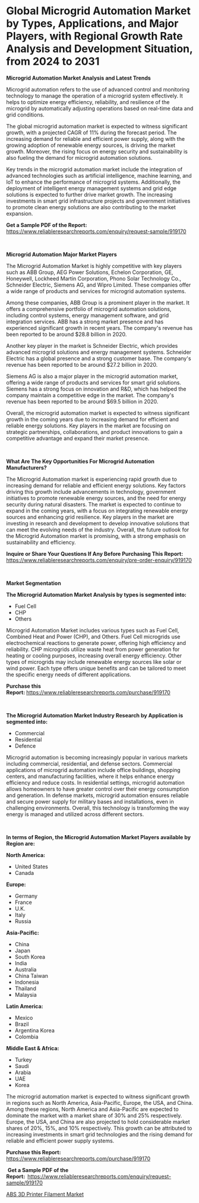 <p><h1>Global Microgrid Automation Market by Types, Applications, and Major Players, with Regional Growth Rate Analysis and Development Situation, from 2024 to 2031</h1></p><p><strong>Microgrid Automation Market Analysis and Latest Trends</strong></p>
<p><p>Microgrid automation refers to the use of advanced control and monitoring technology to manage the operation of a microgrid system effectively. It helps to optimize energy efficiency, reliability, and resilience of the microgrid by automatically adjusting operations based on real-time data and grid conditions.</p><p>The global microgrid automation market is expected to witness significant growth, with a projected CAGR of 11% during the forecast period. The increasing demand for reliable and efficient power supply, along with the growing adoption of renewable energy sources, is driving the market growth. Moreover, the rising focus on energy security and sustainability is also fueling the demand for microgrid automation solutions.</p><p>Key trends in the microgrid automation market include the integration of advanced technologies such as artificial intelligence, machine learning, and IoT to enhance the performance of microgrid systems. Additionally, the deployment of intelligent energy management systems and grid edge solutions is expected to further drive market growth. The increasing investments in smart grid infrastructure projects and government initiatives to promote clean energy solutions are also contributing to the market expansion.</p></p>
<p><strong>Get a Sample PDF of the Report:&nbsp;</strong> <a href="https://www.reliableresearchreports.com/enquiry/request-sample/919170">https://www.reliableresearchreports.com/enquiry/request-sample/919170</a></p>
<p>&nbsp;</p>
<p><strong>Microgrid Automation Major Market Players</strong></p>
<p><p>The Microgrid Automation Market is highly competitive with key players such as ABB Group, AEG Power Solutions, Echelon Corporation, GE, Honeywell, Lockheed Martin Corporation, Phono Solar Technology Co., Schneider Electric, Siemens AG, and Wipro Limited. These companies offer a wide range of products and services for microgrid automation systems.</p><p>Among these companies, ABB Group is a prominent player in the market. It offers a comprehensive portfolio of microgrid automation solutions, including control systems, energy management software, and grid integration services. ABB has a strong market presence and has experienced significant growth in recent years. The company's revenue has been reported to be around $28.8 billion in 2020.</p><p>Another key player in the market is Schneider Electric, which provides advanced microgrid solutions and energy management systems. Schneider Electric has a global presence and a strong customer base. The company's revenue has been reported to be around $27.2 billion in 2020.</p><p>Siemens AG is also a major player in the microgrid automation market, offering a wide range of products and services for smart grid solutions. Siemens has a strong focus on innovation and R&D, which has helped the company maintain a competitive edge in the market. The company's revenue has been reported to be around $69.5 billion in 2020.</p><p>Overall, the microgrid automation market is expected to witness significant growth in the coming years due to increasing demand for efficient and reliable energy solutions. Key players in the market are focusing on strategic partnerships, collaborations, and product innovations to gain a competitive advantage and expand their market presence.</p></p>
<p>&nbsp;</p>
<p><strong>What Are The Key Opportunities For Microgrid Automation Manufacturers?</strong></p>
<p><p>The Microgrid Automation market is experiencing rapid growth due to increasing demand for reliable and efficient energy solutions. Key factors driving this growth include advancements in technology, government initiatives to promote renewable energy sources, and the need for energy security during natural disasters. The market is expected to continue to expand in the coming years, with a focus on integrating renewable energy sources and enhancing grid resilience. Key players in the market are investing in research and development to develop innovative solutions that can meet the evolving needs of the industry. Overall, the future outlook for the Microgrid Automation market is promising, with a strong emphasis on sustainability and efficiency.</p></p>
<p><strong>Inquire or Share Your Questions If Any Before Purchasing This Report:</strong> <a href="https://www.reliableresearchreports.com/enquiry/pre-order-enquiry/919170">https://www.reliableresearchreports.com/enquiry/pre-order-enquiry/919170</a></p>
<p>&nbsp;</p>
<p><strong>Market Segmentation</strong></p>
<p><strong>The Microgrid Automation Market Analysis by types is segmented into:</strong></p>
<p><ul><li>Fuel Cell</li><li>CHP</li><li>Others</li></ul></p>
<p><p>Microgrid Automation Market includes various types such as Fuel Cell, Combined Heat and Power (CHP), and Others. Fuel Cell microgrids use electrochemical reactions to generate power, offering high efficiency and reliability. CHP microgrids utilize waste heat from power generation for heating or cooling purposes, increasing overall energy efficiency. Other types of microgrids may include renewable energy sources like solar or wind power. Each type offers unique benefits and can be tailored to meet the specific energy needs of different applications.</p></p>
<p><strong>Purchase this Report:&nbsp;</strong><a href="https://www.reliableresearchreports.com/purchase/919170">https://www.reliableresearchreports.com/purchase/919170</a></p>
<p>&nbsp;</p>
<p><strong>The Microgrid Automation Market Industry Research by Application is segmented into:</strong></p>
<p><ul><li>Commercial</li><li>Residential</li><li>Defence</li></ul></p>
<p><p>Microgrid automation is becoming increasingly popular in various markets including commercial, residential, and defense sectors. Commercial applications of microgrid automation include office buildings, shopping centers, and manufacturing facilities, where it helps enhance energy efficiency and reduce costs. In residential settings, microgrid automation allows homeowners to have greater control over their energy consumption and generation. In defense markets, microgrid automation ensures reliable and secure power supply for military bases and installations, even in challenging environments. Overall, this technology is transforming the way energy is managed and utilized across different sectors.</p></p>
<p>&nbsp;</p>
<p><strong>In terms of Region, the Microgrid Automation Market Players available by Region are:</strong></p>
<p>
    <p> <strong> North America: </strong>
        <ul>
            <li>United States</li>
            <li>Canada</li>
        </ul>
        </p> 
    <p> <strong> Europe: </strong>
        <ul>
            <li>Germany</li>
            <li>France</li>
            <li>U.K.</li>
            <li>Italy</li>
            <li>Russia</li>
        </ul>
        </p> 
    <p> <strong> Asia-Pacific: </strong>
        <ul>
            <li>China</li>
            <li>Japan</li>
            <li>South Korea</li>
            <li>India</li>
            <li>Australia</li>
            <li>China Taiwan</li>
            <li>Indonesia</li>
            <li>Thailand</li>
            <li>Malaysia</li>
        </ul>
        </p> 
    <p> <strong> Latin America: </strong>
        <ul>
            <li>Mexico</li>
            <li>Brazil</li>
            <li>Argentina Korea</li>
            <li>Colombia</li>
        </ul>
        </p> 
    <p> <strong> Middle East & Africa: </strong>
        <ul>
            <li>Turkey</li>
            <li>Saudi</li>
            <li>Arabia</li>
            <li>UAE</li>
            <li>Korea</li>
        </ul>
    </p>
    </p>
<p><p>The microgrid automation market is expected to witness significant growth in regions such as North America, Asia-Pacific, Europe, the USA, and China. Among these regions, North America and Asia-Pacific are expected to dominate the market with a market share of 30% and 25% respectively. Europe, the USA, and China are also projected to hold considerable market shares of 20%, 15%, and 10% respectively. This growth can be attributed to increasing investments in smart grid technologies and the rising demand for reliable and efficient power supply systems.</p></p>
<p><strong>Purchase this Report: </strong><a href="https://www.reliableresearchreports.com/purchase/919170">https://www.reliableresearchreports.com/purchase/919170</a></p>
<p>&nbsp;<strong>Get a Sample PDF of the Report:&nbsp;&nbsp;</strong><a href="https://www.reliableresearchreports.com/enquiry/request-sample/919170">https://www.reliableresearchreports.com/enquiry/request-sample/919170</a></p>
<p><strong></strong></p>
<p><p><a href="https://three-jumbo-f6d.notion.site/ABS-3D-Printer-Filament-Market-Size-Share-Trends-Analysis-Report-By-Material-By-Type-By-End-use-268c7b736d19435389bb43edc16d4daf">ABS 3D Printer Filament Market</a></p></p>